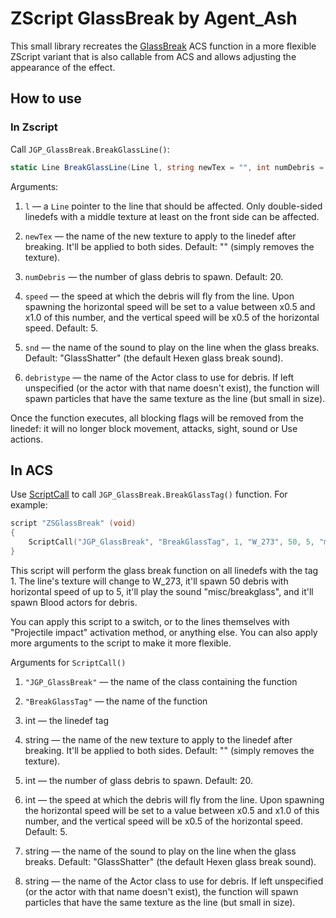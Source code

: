 # ZScript GlassBreak by Agent_Ash

This small library recreates the [GlassBreak](https://zdoom.org/wiki/GlassBreak) ACS function in a more flexible ZScript variant that is also callable from ACS and allows adjusting the appearance of the effect.

## How to use

### In Zscript

Call `JGP_GlassBreak.BreakGlassLine()`:

```csharp
static Line BreakGlassLine(Line l, string newTex = "", int numDebris = 20, int speed = 5, sound snd = "GlassShatter", string debristype = "")
```

Arguments:

1. `l` — a `Line` pointer to the line that should be affected. Only double-sided linedefs with a middle texture at least on the front side can be affected.

2. `newTex` — the name of the new texture to apply to the linedef after breaking. It'll be applied to both sides. Default: "" (simply removes the texture).

3. `numDebris` — the number of glass debris to spawn. Default: 20.

4. `speed` — the speed at which the debris will fly from the line. Upon spawning the horizontal speed will be set to a value between x0.5 and x1.0 of this number, and the vertical speed will be x0.5 of the horizontal speed. Default: 5.

5. `snd` — the name of the sound to play on the line when the glass breaks. Default: "GlassShatter" (the default Hexen glass break sound).

6. `debristype` — the name of the Actor class to use for debris. If left unspecified (or the actor with that name doesn't exist), the function will spawn particles that have the same texture as the line (but small in size).

Once the function executes, all blocking flags will be removed from the linedef: it will no longer block movement, attacks, sight, sound or Use actions.

## In ACS

Use [ScriptCall](https://zdoom.org/wiki/ScriptCall) to call `JGP_GlassBreak.BreakGlassTag()` function. For example:

```c
script "ZSGlassBreak" (void)
{
    ScriptCall("JGP_GlassBreak", "BreakGlassTag", 1, "W_273", 50, 5, "misc/breakglass", "Blood");
}
```

This script will perform the glass break function on all linedefs with the tag 1. The line's texture will change to W_273, it'll spawn 50 debris with horizontal speed of up to 5, it'll play the sound "misc/breakglass", and it'll spawn Blood actors for debris.

You can apply this script to a switch, or to the lines themselves with "Projectile impact" activation method, or anything else. You can also apply more arguments to the script to make it more flexible.

Arguments for `ScriptCall()`

1. `"JGP_GlassBreak"` — the name of the class containing the function

2. `"BreakGlassTag"` — the name of the function

3. int — the linedef tag

4. string — the name of the new texture to apply to the linedef after breaking. It'll be applied to both sides. Default: "" (simply removes the texture).

5. int — the number of glass debris to spawn. Default: 20.

6. int — the speed at which the debris will fly from the line. Upon spawning the horizontal speed will be set to a value between x0.5 and x1.0 of this number, and the vertical speed will be x0.5 of the horizontal speed. Default: 5.

7. string — the name of the sound to play on the line when the glass breaks. Default: "GlassShatter" (the default Hexen glass break sound).

8. string — the name of the Actor class to use for debris. If left unspecified (or the actor with that name doesn't exist), the function will spawn particles that have the same texture as the line (but small in size).
